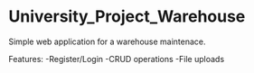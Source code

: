 # University_Project_Warehouse

Simple web application for a warehouse maintenace.

Features: 
-Register/Login
-CRUD operations
-File uploads

